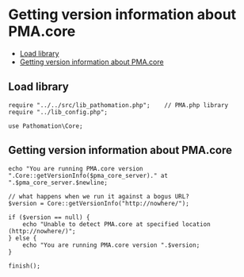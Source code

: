 # **Getting version information about PMA.core**

- [Load library](#load-library)
- [Getting version information about PMA.core](#getting-version-information-about-pma.core)


## Load library
```
require "../../src/lib_pathomation.php"; 	// PMA.php library
require "../lib_config.php";

use Pathomation\Core;
```


## Getting version information about PMA.core
```
echo "You are running PMA.core version ".Core::getVersionInfo($pma_core_server)." at ".$pma_core_server.$newline;

// what happens when we run it against a bogus URL?
$version = Core::getVersionInfo("http://nowhere/");

if ($version == null) {
	echo "Unable to detect PMA.core at specified location (http://nowhere/)";
} else {
	echo "You are running PMA.core version ".$version;
}

finish();
```
